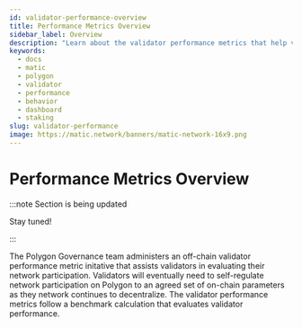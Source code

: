 ```yaml
---
id: validator-performance-overview
title: Performance Metrics Overview
sidebar_label: Overview
description: "Learn about the validator performance metrics that help validators self-regulate/"
keywords:
  - docs
  - matic
  - polygon
  - validator
  - performance
  - behavior
  - dashboard
  - staking
slug: validator-performance
image: https://matic.network/banners/matic-network-16x9.png
---
```


# **Performance Metrics Overview**

:::note Section is being updated

Stay tuned!

:::

The Polygon Governance team administers an off-chain validator performance metric initative that assists validators in evaluating their network participation. Validators will eventually need to self-regulate network participation on Polygon to an agreed set of on-chain parameters as they network continues to decentralize. The validator performance metrics follow a benchmark calculation that evaluates validator performance.
